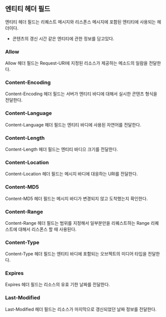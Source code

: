 ## 엔티티 헤더 필드

엔티티 헤더 필드는 리퀘스트 메시지와 리스폰스 메시지에 포함된 엔티티에 사용되는 헤더이다.

- 콘텐츠의 갱신 시간 같은 엔티티에 관한 정보를 담고있다.

### Allow

Allow 헤더 필드는 Request-URI에 지정된 리소스가 제공하는 메소드의 일람을 전달한다.

### Content-Encoding

Content-Encoding 헤더 필드는 서버가 엔티티 바디에 대해서 실시한 콘텐츠 형식을 전달한다.

### Content-Language

Content-Language 헤더 필드는 엔티티 바디에 사용된 자연어를 전달한다.

### Content-Length

Content-Length 헤더 필드는 엔티티 바디으 크기를 전달한다.

### Content-Location

Content-Location 헤더 필드는 메시지 바디에 대응하는 URI를 전달한다.

### Content-MD5

Content-MD5 헤더 필드는 메시지 바디가 변경되지 않고 도착했는지 확인한다.

### Content-Range

Content-Range 헤더 필드는 범위를 지정해서 일부분만을 리퀘스트하는 Range 리퀘스트에 대해서 리스폰스 할 때 사용된다.

### Content-Type

Content-Type 헤더 필드는 엔티티 바디에 포함되는 오브젝트의 미디어 타입을 전달한다.

### Expires

Expires 헤더 필드는 리소스의 유효 기한 날짜를 전달한다.

### Last-Modified

Last-Modified 헤더 필드는 리소스가 마지막으로 갱신되었던 날짜 정보를 전달한다.